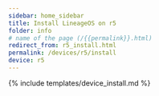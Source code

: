 ```yaml
---
sidebar: home_sidebar
title: Install LineageOS on r5
folder: info
# name of the page (/{{permalink}}.html)
redirect_from: r5_install.html
permalink: /devices/r5/install
device: r5
---
```

{% include templates/device_install.md %}
